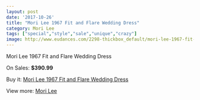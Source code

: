 ```yaml
---
layout: post
date: '2017-10-26'
title: "Mori Lee 1967 Fit and Flare Wedding Dress"
category: Mori Lee
tags: ["special","style","sale","unique","crazy"]
image: http://www.eudances.com/2298-thickbox_default/mori-lee-1967-fit-and-flare-wedding-dress.jpg
---
```

Mori Lee 1967 Fit and Flare Wedding Dress

On Sales: **$390.99**
<a href="https://www.eudances.com/en/mori-lee/765-mori-lee-1967-fit-and-flare-wedding-dress.html"><amp-img layout="responsive" width="600" height="600" src="//www.eudances.com/2298-thickbox_default/mori-lee-1967-fit-and-flare-wedding-dress.jpg" alt="Mori Lee 1967 Fit and Flare Wedding Dress 0" /></a>
<a href="https://www.eudances.com/en/mori-lee/765-mori-lee-1967-fit-and-flare-wedding-dress.html"><amp-img layout="responsive" width="600" height="600" src="//www.eudances.com/2300-thickbox_default/mori-lee-1967-fit-and-flare-wedding-dress.jpg" alt="Mori Lee 1967 Fit and Flare Wedding Dress 1" /></a>
<a href="https://www.eudances.com/en/mori-lee/765-mori-lee-1967-fit-and-flare-wedding-dress.html"><amp-img layout="responsive" width="600" height="600" src="//www.eudances.com/2299-thickbox_default/mori-lee-1967-fit-and-flare-wedding-dress.jpg" alt="Mori Lee 1967 Fit and Flare Wedding Dress 2" /></a>

Buy it: [Mori Lee 1967 Fit and Flare Wedding Dress](https://www.eudances.com/en/mori-lee/765-mori-lee-1967-fit-and-flare-wedding-dress.html "Mori Lee 1967 Fit and Flare Wedding Dress")

View more: [Mori Lee](https://www.eudances.com/en/9-mori-lee "Mori Lee")